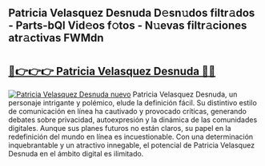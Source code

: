 ## Patricia Velasquez Desnuda D𝚎sn𝚞dos filtr𝚊dos - Parts-bQl Vid𝚎os f𝚘tos - N𝚞evas filtr𝚊ciones atr𝚊ctivas FWMdn

# <h2><a href="http://mb4xfh.tromn.icu/?c=Patricia+Velasquez+Desnuda">🔗👉👉👉 Patricia Velasquez Desnuda 🔗🔗</a></h2>

[![Patricia Velasquez Desnuda nuevo](https://i.imgur.com/pEAQMta.gif)](http://mb4xfh.tromn.icu/?c=Patricia+Velasquez+Desnuda)
Patricia Velasquez Desnuda, un personaje intrigante y polémico, elude la definición fácil. Su distintivo estilo de comunicación en línea ha cautivado y provocado críticas, generando debates sobre privacidad, autoexpresión y la dinámica de las comunidades digitales. Aunque sus planes futuros no están claros, su papel en la redefinición del mundo en línea es incuestionable. Con una determinación inquebrantable y un atractivo innegable, el potencial de Patricia Velasquez Desnuda en el ámbito digital es ilimitado.
